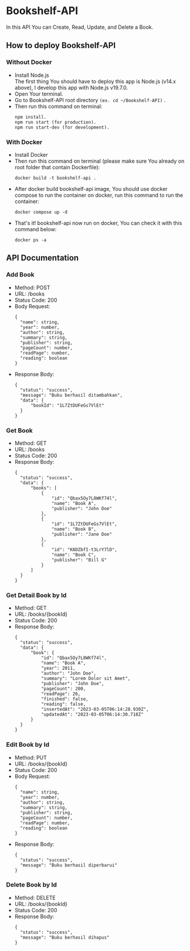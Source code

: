 # Bookshelf-API
In this API You can Create, Read, Update, and Delete a Book.

## How to deploy Bookshelf-API
### Without Docker
- Install Node.js <br />
  The first thing You should have to deploy this app is Node.js (v14.x above), I develop this app with Node.js v19.7.0.
- Open Your terminal.
- Go to Bookshelf-API root directory `(ex. cd ~/Bookshelf-API)` .
- Then run this command on terminal:
  ```
  npm install.
  npm run start (for production).
  npm run start-dev (for development).
  ```

### With Docker
- Install Docker
- Then run this command on terminal (please make sure You already on root folder that contain Dockerfile): <br />
  ```
  docker build -t bookshelf-api .
  ```
- After docker build bookshelf-api image, You should use docker compose to run the container on docker, run this command to run the container:
  ```
  docker compose up -d
  ``` 
- That's it! bookshelf-api now run on docker, You can check it with this command below:
  ```
  docker ps -a
  ```

## API Documentation
### Add Book
- Method: POST
- URL: /books
- Status Code: 200
- Body Request:
  ```
  {
    "name": string,
    "year": number,
    "author": string,
    "summary": string,
    "publisher": string,
    "pageCount": number,
    "readPage": number,
    "reading": boolean
  }
  ```
- Response Body:
  ```
  {
    "status": "success",
    "message": "Buku berhasil ditambahkan",
    "data": {
        "bookId": "1L7ZtDUFeGs7VlEt"
    }
  }
  ```

### Get Book
- Method: GET
- URL: /books
- Status Code: 200
- Response Body:
  ```
  {
    "status": "success",
    "data": {
        "books": [
            {
                "id": "Qbax5Oy7L8WKf74l",
                "name": "Book A",
                "publisher": "John Doe"
            },
            {
                "id": "1L7ZtDUFeGs7VlEt",
                "name": "Book B",
                "publisher": "Jane Doe"
            },
            {
                "id": "K8DZbfI-t3LrY7lD",
                "name": "Book C",
                "publisher": "Bill G"
            }
        ]
    }
  }
  ```

### Get Detail Book by Id
- Method: GET
- URL: /books/{bookId}
- Status Code: 200
- Response Body:
  ```
  {
    "status": "success",
    "data": {
        "book": {
            "id": "Qbax5Oy7L8WKf74l",
            "name": "Book A",
            "year": 2011,
            "author": "John Doe",
            "summary": "Lorem Dolor sit Amet",
            "publisher": "John Doe",
            "pageCount": 200,
            "readPage": 26,
            "finished": false,
            "reading": false,
            "insertedAt": "2023-03-05T06:14:28.930Z",
            "updatedAt": "2023-03-05T06:14:30.718Z"
        }
    }
  }
  ```
### Edit Book by Id
- Method: PUT
- URL: /books/{bookId}
- Status Code: 200
- Body Request:
  ```
  {
    "name": string,
    "year": number,
    "author": string,
    "summary": string,
    "publisher": string,
    "pageCount": number,
    "readPage": number,
    "reading": boolean
  }
  ```
- Response Body:
  ```
  {
    "status": "success",
    "message": "Buku berhasil diperbarui"
  }
  ```

### Delete Book by Id
- Method: DELETE
- URL: /books/{bookId}
- Status Code: 200
- Response Body:
  ```
  {
    "status": "success",
    "message": "Buku berhasil dihapus"
  }
  ```
